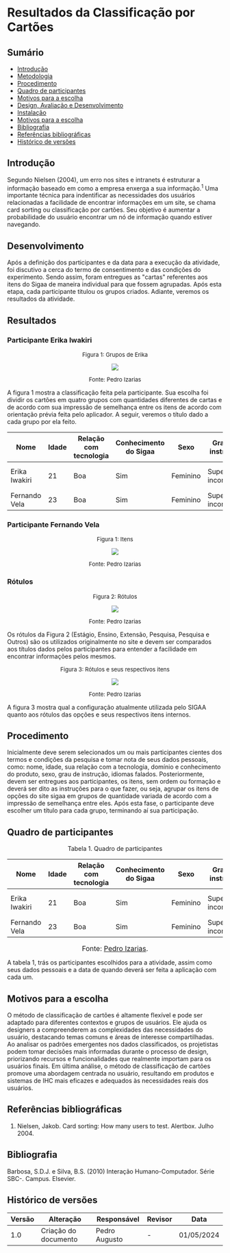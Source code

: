 # Resultados da Classificação por Cartões

## Sumário 
* [Introdução](#Introdução)
* [Metodologia](#Metodologia)
* [Procedimento](#Procedimento)
* [Quadro de participantes](#Quadro-de-participantes)
* [Motivos para a escolha](#Motivos-para-a-escolha)
* [Design, Avaliação e Desenvolvimento](#Design-Avaliação-e-Desenvolvimento)
* [Instalação](#Instalação)
* [Motivos para a escolha](#Motivos-para-a-escolha)
* [Bibliografia](#Bibliografia)
* [Referências bibliográficas](#Referências)
* [Histórico de versões](#Histórico-de-versões)

## Introdução

Segundo Nielsen (2004), um erro nos sites e intranets é estruturar a informação baseado em como a empresa enxerga a sua informação.<sup>1</sup> Uma importante técnica para indentificar as necessidades dos usuários relacionadas a facilidade de encontrar informações em um site, se chama card sorting ou classificação por cartões. Seu objetivo é aumentar a probabilidade do usuário encontrar um nó de informação quando estiver navegando.

## Desenvolvimento

Após a definição dos participantes e da data para a execução da atividade, foi discutivo a cerca do termo de consentimento e das condições do experimento. Sendo assim, foram entregues as "cartas" referentes aos itens do Sigaa de maneira individual para que fossem agrupadas. Após esta etapa, cada participante titulou os grupos criados. Adiante, veremos os resultados da atividade.

## Resultados

### Participante Erika Iwakiri

<center>
  <font size="2"><p style="text-align: center">Figura 1: Grupos de Erika</p></font>
  <img src="https://raw.githubusercontent.com/Interacao-Humano-Computador/2024.1-SIGAA/main/assets/CardsErika.jpeg">
    <font size="2"><p style="text-align: center">Fonte: Pedro Izarias</p></font>
 </center>
 
 A figura 1 mostra a classificação feita pela participante. Sua escolha foi dividir os cartões em quatro grupos com quantidades diferentes de cartas e de acordo com sua impressão de semelhança entre os itens de acordo com orientação prévia feita pelo aplicador. A seguir, veremos o título dado a cada grupo por ela feito. 

| Nome   | Idade | Relação com tecnologia | Conhecimento do Sigaa    | Sexo        | Grau de instrução | Idiomas falados | Data |
|--------|---------------|----------------|----------------|----------------|------------|------------|------------|
| Erika Iwakiri |  21    |    Boa    | Sim | Feminino | Superior incompleto | Portugues, Inglês, japonês|01/05/2024|
| Fernando Vela |  23    |     Boa   | Sim | Feminino | Superior incompleto | Portugues, Espanhol|01/05/2024|
 
### Participante Fernando Vela

<center>
  <font size="2"><p style="text-align: center">Figura 1: Itens</p></font>
  <img src="https://raw.githubusercontent.com/Interacao-Humano-Computador/2024.1-SIGAA/main/assets/cardsItens.jpeg">
    <font size="2"><p style="text-align: center">Fonte: Pedro Izarias</p></font>
 </center>

### Rótulos

<center>
  <font size="2"><p style="text-align: center">Figura 2: Rótulos</p></font>
  <img src="https://raw.githubusercontent.com/Interacao-Humano-Computador/2024.1-SIGAA/main/assets/cardsTitulos.jpeg">
    <font size="2"><p style="text-align: center">Fonte: Pedro Izarias</p></font>
 </center>

Os rótulos da Figura 2 (Estágio, Ensino, Extensão, Pesquisa, Pesquisa e Outros) são os utilizados originalmente no site e devem ser comparados aos títulos dados pelos participantes para entender a facilidade em encontrar informações pelos mesmos.

<center>
  <font size="2"><p style="text-align: center">Figura 3: Rótulos e seus respectivos itens</p></font>
  <img src="https://raw.githubusercontent.com/Interacao-Humano-Computador/2024.1-SIGAA/main/assets/cardsTudo.jpeg">
    <font size="2"><p style="text-align: center">Fonte: Pedro Izarias</p></font>
 </center>

A figura 3 mostra qual a configuração atualmente utilizada pelo SIGAA quanto aos rótulos das opções e seus respectivos itens internos.

## Procedimento

Inicialmente deve serem selecionados um ou mais participantes cientes dos termos e condições da pesquisa e tomar nota de seus dados pessoais, como: nome, idade, sua relação com a tecnologia, domínio e conhecimento do produto, sexo, grau de instrução, idiomas falados. Posteriormente, devem ser entregues aos participantes, os itens, sem ordem ou formação e deverá ser dito as instruções para o que fazer, ou seja, agrupar os itens de opções do site sigaa em grupos de quantidade variada de acordo com a impressão de semelhança entre eles. Após esta fase, o participante deve escolher um título para cada grupo, terminando aí sua participação.


## Quadro de participantes 

<p align="center"> Tabela 1. Quadro de participantes </p>

| Nome   | Idade | Relação com tecnologia | Conhecimento do Sigaa    | Sexo        | Grau de instrução | Idiomas falados | Data |
|--------|---------------|----------------|----------------|----------------|------------|------------|------------|
| Erika Iwakiri |  21    |    Boa    | Sim | Feminino | Superior incompleto | Portugues, Inglês, japonês|01/05/2024|
| Fernando Vela |  23    |     Boa   | Sim | Feminino | Superior incompleto | Portugues, Espanhol|01/05/2024|

<font size="3"><p style="text-align: center">Fonte: [Pedro Izarias](https://github.com/Izarias).</p></font>

A tabela 1, trás os participantes escolhidos para a atividade, assim como seus dados pessoais e a data de quando deverá ser feita a aplicação com cada um.

## Motivos para a escolha

O método de classificação de cartões é altamente flexível e pode ser adaptado para diferentes contextos e grupos de usuários. Ele ajuda os designers a compreenderem as complexidades das necessidades do usuário, destacando temas comuns e áreas de interesse compartilhadas. Ao analisar os padrões emergentes nos dados classificados, os projetistas podem tomar decisões mais informadas durante o processo de design, priorizando recursos e funcionalidades que realmente importam para os usuários finais. Em última análise, o método de classificação de cartões promove uma abordagem centrada no usuário, resultando em produtos e sistemas de IHC mais eficazes e adequados às necessidades reais dos usuários.


## Referências bibliográficas

1. Nielsen, Jakob. Card sorting: How many users to test. Alertbox. Julho 2004.

## Bibliografia

Barbosa, S.D.J. e Silva, B.S. (2010) Interação Humano-Computador. Série SBC-. Campus. Elsevier.

## Histórico de versões

| Versão | Alteração                     | Responsável    | Revisor        | Data       |
|--------|-------------------------------|----------------|----------------|------------|
| 1.0    | Criação do documento          | Pedro Augusto  | -              | 01/05/2024 |

